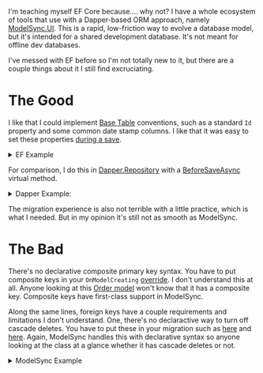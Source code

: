 I'm teaching myself EF Core because.... why not? I have a whole ecosystem of tools that use with a Dapper-based ORM approach, namely [ModelSync.UI](https://github.com/adamfoneil/ModelSync.UI). This is a rapid, low-friction way to evolve a database model, but it's intended for a shared development database. It's not meant for offline dev databases.

I've messed with EF before so I'm not totally new to it, but there are a couple things about it I still find excruciating.

# The Good
I like that I could implement [Base Table](https://github.com/adamfoneil/LearnEF/blob/master/LearnEF.Database/Conventions/BaseTable.cs) conventions, such as a standard `Id` property and some common date stamp columns. I like that it was easy to set these properties [during a save](https://github.com/adamfoneil/LearnEF/blob/master/LearnEF/OrdersContext.cs#L28-L32).

<details>
  <summary>EF Example</summary>
  
  ```csharp
public override async Task<int> SaveChangesAsync(CancellationToken cancellationToken = default)
{
    foreach (var row in ChangeTracker.Entries<BaseTable>())
    {
        if (row.Entity.Id == 0) row.Entity.DateCreated = DateTime.Now;
        if (row.Entity.Id != 0) row.Entity.DateModified = DateTime.Now;
    }

    return await base.SaveChangesAsync(cancellationToken);
}
```
</details>

For comparison, I do this in [Dapper.Repository](https://github.com/adamfoneil/Dapper.Repository) with a [BeforeSaveAsync](https://github.com/adamfoneil/Dapper.Repository/blob/master/Dapper.Repository/Repository_virtuals.cs#L57) virtual method.

<details>
   <summary>Dapper Example:</summary>
   
   ```csharp
   protected override async Task BeforeSaveAsync(IDbConnection connection, SaveAction action, TModel model, IDbTransaction txn = null)
  {
      switch (action)
      {
          case SaveAction.Insert:
              model.CreatedBy = Context.User.UserName;
              model.DateCreated = Context.User.LocalTime;
              break;

          case SaveAction.Update:
              model.ModifiedBy = Context.User.UserName;
              model.DateModified = Context.User.LocalTime;
              break;
      }

      await Task.CompletedTask;
  }
  ```
</details>

The migration experience is also not terrible with a little practice, which is what I needed. But in my opinion it's still not as smooth as ModelSync.

# The Bad
There's no declarative composite primary key syntax. You have to put composite keys in your `OnModelCreating` [override](https://github.com/adamfoneil/LearnEF/blob/master/LearnEF/OrdersContext.cs#L19). I don't understand this at all. Anyone looking at this [Order model](https://github.com/adamfoneil/LearnEF/blob/master/LearnEF.Database/Order.cs) won't know that it has a composite key. Composite keys have first-class support in ModelSync.

Along the same lines, foreign keys have a couple requirements and limitations I don't understand. One, there's no declaractive way to turn off cascade deletes. You have to put these in your migration such as [here](https://github.com/adamfoneil/LearnEF/blob/master/LearnEF/Migrations/20220904174720_OrderTable.cs#L39) and [here](https://github.com/adamfoneil/LearnEF/blob/master/LearnEF/Migrations/20220904174720_OrderTable.cs#L45). Again, ModelSync handles this with declarative syntax so anyone looking at the class at a glance whether it has cascade deletes or not.

<details>
  <summary>ModelSync Example</summary>
```csharp
public class Order : BaseTable
{
    [Key]
    [References(typeof(Customer), CascadeDelete = false)]
    public int CustomerId { get; set; }

    [Key]
    [References(typeof(Product), CascadeDelete = false)]
    public int ProductId { get; set; }

    public int Quantity { get; set; }

    [Column(TypeName = "money")]
    public decimal UnitPrice { get; set; }

    public decimal ExtPrice => Quantity * UnitPrice;
}
```

ModelSync has no trouble seeing this as
```sql
CREATE TABLE [dbo].[Order] (
    [Id] int identity(1,1)  NOT NULL,
    [CustomerId] int   NOT NULL,
    [ProductId] int   NOT NULL,
    [Quantity] int   NOT NULL,
    [UnitPrice] money   NOT NULL,
    [DateCreated] datetime   NOT NULL,
    [DateModified] datetime   NULL,
    CONSTRAINT [PK_Order] PRIMARY KEY ([CustomerId] ASC, [ProductId] ASC),
    CONSTRAINT [U_Order_Id] UNIQUE ([Id] ASC)
)

GO

ALTER TABLE [dbo].[Order] ADD CONSTRAINT [FK_Order_CustomerId] FOREIGN KEY ([CustomerId]) REFERENCES [dbo].[Customer] ([Id])

GO

ALTER TABLE [dbo].[Order] ADD CONSTRAINT [FK_Order_ProductId] FOREIGN KEY ([ProductId]) REFERENCES [dbo].[Product] ([Id])
```
</details>


